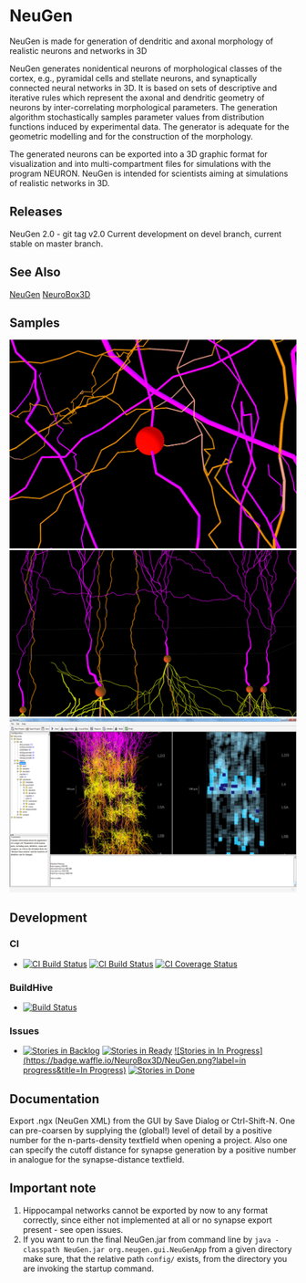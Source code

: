 # NeuGen
NeuGen is made for generation of dendritic and axonal morphology of realistic neurons and networks in 3D

NeuGen generates nonidentical neurons of morphological classes of the cortex, e.g., pyramidal cells and stellate neurons, and synaptically connected neural networks in 3D. It is based on sets of descriptive and iterative rules which represent the axonal and dendritic geometry of neurons by inter-correlating morphological parameters. The generation algorithm stochastically samples parameter values from distribution functions induced by experimental data. The generator is adequate for the geometric modelling and for the construction of the morphology.

The generated neurons can be exported into a 3D graphic format for visualization and into multi-compartment files for simulations with the program NEURON. NeuGen is intended for scientists aiming at simulations of realistic networks in 3D.

## Releases
NeuGen 2.0 - git tag v2.0
Current development on devel branch, current stable on master branch.

## See Also
[NeuGen](http://www.neugen.org)
[NeuroBox3D](http://www.neurobox.eu)

## Samples
![](/resources/img/synapse.jpg)
![](/resources/img/soma.jpg)
![](/resources/img/neugen.jpg)

## Development
### CI
* [![CI Build Status](https://travis-ci.org/NeuroBox3D/NeuGen.svg?branch=master)](https://travis-ci.org/NeuroBox3D/NeuGen)
[![CI Build Status](https://travis-ci.org/NeuroBox3D/NeuGen.svg?branch=devel)](https://travis-ci.org/NeuroBox3D/NeuGen)
[![CI Coverage Status](https://coveralls.io/repos/NeuroBox3D/NeuGen/badge.png)](https://coveralls.io/r/NeuroBox3D/NeuGen)

### BuildHive
* [![Build Status](https://buildhive.cloudbees.com/job/NeuroBox3D/job/NeuGen/badge/icon)](https://buildhive.cloudbees.com/job/NeuroBox3D/job/NeuGen/)

### Issues
* [![Stories in Backlog](https://badge.waffle.io/NeuroBox3D/NeuGen.png?label=backlog&title=Backlog)](http://waffle.io/NeuroBox3D/NeuGen)
[![Stories in Ready](https://badge.waffle.io/NeuroBox3D/NeuGen.png?label=ready&title=Ready)](http://waffle.io/NeuroBox3D/NeuGen)
[![Stories in In Progress](https://badge.waffle.io/NeuroBox3D/NeuGen.png?label=in progress&title=In Progress)](http://waffle.io/NeuroBox3D/NeuGen)
[![Stories in Done](https://badge.waffle.io/NeuroBox3D/NeuGen.png?label=done&title=Done)](http://waffle.io/NeuroBox3D/NeuGen)

## Documentation
Export .ngx (NeuGen XML) from the GUI by Save Dialog or Ctrl-Shift-N.
One can pre-coarsen by supplying the (global!) level of detail by 
a positive number for the n-parts-density textfield when opening a project.
Also one can specify the cutoff distance for synapse generation by a positive
number in analogue for the synapse-distance textfield. 

## Important note
1. Hippocampal networks cannot be exported by now to any format correctly, since
either not implemented at all or no synapse export present - see open issues.
2. If you want to run the final NeuGen.jar from command line by ```java -classpath NeuGen.jar org.neugen.gui.NeuGenApp```
from a given directory make sure, that the relative path ```config/``` exists, from the directory you are invoking the
startup command.
